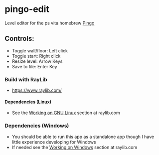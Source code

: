 # pingo-edit
Level editor for the ps vita homebrew [Pingo](https://github.com/Grzybojad/Pingo)

## Controls:
- Toggle wall/floor: Left click
- Toggle start: Right click
- Resize level: Arrow Keys
- Save to file: Enter Key

### Build with RayLib
- https://www.raylib.com/

#### Dependencies (Linux)
- See the [Working on GNU Linux](https://github.com/raysan5/raylib/wiki/Working-on-GNU-Linux) section at raylib.com

### Dependencies (Windows) 
- You should be able to run this app as a standalone app though I have little experience developing for Windows
- If needed see the [Working on Windows](https://github.com/raysan5/raylib/wiki/Working-on-Windows) section at raylib.com

